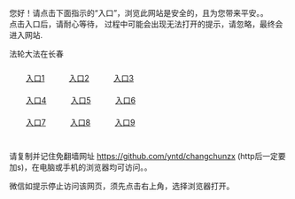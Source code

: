 您好！请点击下面指示的“入口”，浏览此网站是安全的，且为您带来平安。。 <br/>
点击入口后，请耐心等待， 过程中可能会出现无法打开的提示，请忽略，最终会进入网站. </br>

法轮大法在长春<br/>
<div style="padding:10px"><a style="margin:20px" target="_blank" href="https://dhzl6ky4hne9b.cloudfront.net/2Qpsp?hbvqxda" id="ccLink1" rel="nofollow">入口1</a> <a target="_blank" style="margin:20px" href="https://d34cgvrtofl31g.cloudfront.net/2Qpsp?fmhuuzxf" id="ccLink2" rel="nofollow">入口2</a> <a style="margin:20px" target="_blank" href="https://d3fs7zev2hun9c.cloudfront.net/2Qpsp?hernfl" id="ccLink3" rel="nofollow">入口3</a></div>

<div style="padding:10px" ><a style="margin:20px" target="_blank" href="https://dhzl6ky4hne9b.cloudfront.net/2Qpsp?hbvqxda" id="ccLink4" rel="nofollow">入口4</a> <a style="margin:20px" href="https://d34cgvrtofl31g.cloudfront.net/2Qpsp?fmhuuzxf" target="_blank" id="ccLink5" rel="nofollow">入口5</a> <a style="margin:20px" href="https://d3fs7zev2hun9c.cloudfront.net/2Qpsp?hernfl" target="_blank" id="ccLink6" rel="nofollow">入口6</a></div>

<div style="padding:10px"><a style="margin:20px" target="_blank" href="https://dhzl6ky4hne9b.cloudfront.net/2Qpsp?hbvqxda" id="ccLink7" rel="nofollow">入口7</a> <a style="margin:20px" href="https://d34cgvrtofl31g.cloudfront.net/2Qpsp?fmhuuzxf" target="_blank" id="ccLink8" rel="nofollow">入口8</a> <a style="margin:20px" target="_blank" href="https://d3fs7zev2hun9c.cloudfront.net/2Qpsp?hernfl" id="ccLink9" rel="nofollow">入口9</a></div>

<br/>



请复制并记住免翻墙网址 https://github.com/yntd/changchunzx (http后一定要加s)，在电脑或手机的浏览器均可访问。。<br/>

微信如提示停止访问该网页，须先点击右上角，选择浏览器打开。
